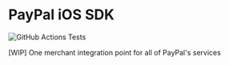 # PayPal iOS SDK

![GitHub Actions Tests](https://github.com/paypal/iOS-SDK/workflows/Tests/badge.svg)

[WIP] One merchant integration point for all of PayPal's services
